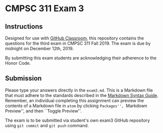# CMPSC 311 Exam 3

## Instructions

Designed for use with [GitHub Classroom](https://classroom.github.com/), this repository
contains the questions for the third exam in CMPSC 311 Fall 2019. The exam is due by 
midnight on December 12th, 2019.

By submitting this exam students are acknowledging their adherence to the Honor Code.

## Submission

Please type your answers directly in the `exam3.md`. This is a Markdown file that must 
adhere to the standards described in the
[Markdown Syntax Guide](https://guides.github.com/features/mastering-markdown/).
Remember, an individual completing this assignment can preview the contents of a
Markdown file in `atom` by clicking ``Packages'', ``Markdown Preview'', and then
``Toggle Preview''.

The exam is to be submitted via student's own exam3 GitHub repository using 
`git commit` and `git push` command. 
